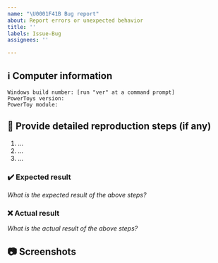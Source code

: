 ```yaml
---
name: "\U0001F41B Bug report"
about: Report errors or unexpected behavior
title: ''
labels: Issue-Bug
assignees: ''

---
```


<!--
**Important: When reporting BSODs or security issues, DO NOT attach memory dumps, logs, or traces to Github issues**.
Instead, send dumps/traces to secure@microsoft.com, referencing this GitHub issue.
-->

## ℹ Computer information

```
Windows build number: [run "ver" at a command prompt]
PowerToys version: 
PowerToy module:
```

## 📝 Provide detailed reproduction steps (if any)

1. …
2. …
3. …

### ✔️ Expected result

_What is the expected result of the above steps?_

### ❌ Actual result

_What is the actual result of the above steps?_

## 📷 Screenshots

<!-- If applicable, add screenshots to help explain your problem. -->
